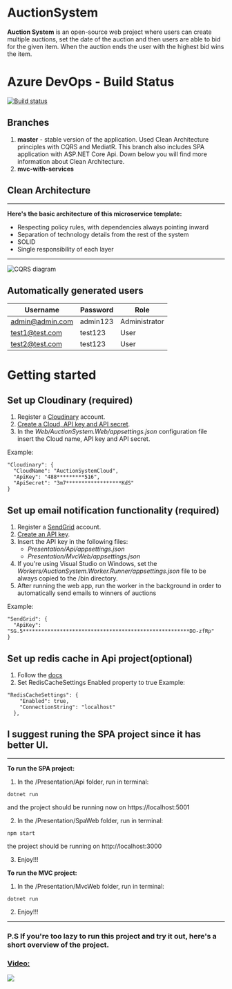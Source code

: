 # AuctionSystem
**Auction System** is an open-source web project where users can create multiple auctions, set the date of the auction and then users are able to bid for the given item. When the auction ends the user with the highest bid wins the item.

# Azure DevOps - Build Status
[![Build status](https://dev.azure.com/melikpehlivanov/AuctionSystem/_apis/build/status/AuctionSystem-ASP.NET%20Core-CI)](https://dev.azure.com/melikpehlivanov/AuctionSystem/_build/latest?definitionId=-1)

## Branches
1. **master** - stable version of the application. Used Clean Architecture principles with CQRS and MediatR. This branch also includes SPA application with ASP.NET Core Api. Down below you will find more information about Clean Architecture.
2. **mvc-with-services**

## Clean Architecture

***

**Here's the basic architecture of this microservice template:**
* Respecting policy rules, with dependencies always pointing inward
* Separation of technology details from the rest of the system
* SOLID
* Single responsibility of each layer
    
***

![CQRS diagram](https://user-images.githubusercontent.com/28671510/85227195-957af480-b3e4-11ea-9898-8dfa42c84117.png)

## Automatically generated users
| Username        	| Password 	| Role          	|
|-----------------	|----------	|---------------	|
| admin@admin.com 	| admin123 	| Administrator 	|
| test1@test.com  	| test123  	| User          	|
| test2@test.com  	| test123  	| User          	|

# Getting started
## Set up Cloudinary (required)
1. Register a [Cloudinary](https://cloudinary.com/) account.
2. [Create a Cloud, API key and API secret](https://cloudinary.com/documentation/solution_overview#account_and_api_setup).
2. In the *Web/AuctionSystem.Web/appsettings.json* configuration file insert the Cloud name, API key and API secret.

Example:
```
"Cloudinary": {
  "CloudName": "AuctionSystemCloud",
  "ApiKey": "488*********516",
  "ApiSecret": "3m7******************KdS"
}
```

## Set up email notification functionality (required)
1. Register a [SendGrid](https://sendgrid.com/) account.
2. [Create an API key](https://sendgrid.com/docs/ui/account-and-settings/api-keys/#creating-an-api-key).
3. Insert the API key in the following files:
    * *Presentation/Api/appsettings.json*
    * *Presentation/MvcWeb/appsettings.json*
4. If you're using Visual Studio on Windows, set the *Workers/AuctionSystem.Worker.Runner/appsettings.json* file to be always copied to the /bin directory.
5. After running the web app, run the worker in the background in order to automatically send emails to winners of auctions

Example:
```
"SendGrid": {
  "ApiKey": "SG.5******************************************************DO-zfRp"
}
```

## Set up redis cache in Api project(optional)
1. Follow the [docs](https://redis.io/topics/quickstart)
2. Set RedisCacheSettings Enabled property to true
Example:
```
"RedisCacheSettings": {
    "Enabled": true,
    "ConnectionString": "localhost"
  },
```

## I suggest runing the SPA project since it has better UI.
***

**To run the SPA project:**
1. In the /Presentation/Api folder, run in terminal:
```
dotnet run
```
and the project should be running now on https://localhost:5001

2. In the /Presentation/SpaWeb folder, run in terminal:
```
npm start
```
the project should be running on http://localhost:3000

3. Enjoy!!!

**To run the MVC project:**
1. In the /Presentation/MvcWeb folder, run in terminal:
```
dotnet run
```
2. Enjoy!!!
***

### P.S If you're too lazy to run this project and try it out, here's a short overview of the project.
### [Video:](https://youtu.be/5Zn2BC5QS10)
[![](https://img.youtube.com/vi/5Zn2BC5QS10/hqdefault.jpg)](https://youtu.be/5Zn2BC5QS10)
